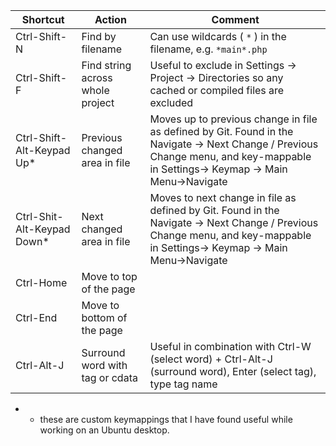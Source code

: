 Shortcut            | Action                             | Comment
--------------------|------------------------------------|--------
Ctrl-Shift-N        | Find by filename                   | Can use wildcards ( `*` ) in the filename, e.g. `*main*.php`
Ctrl-Shift-F        | Find string across whole project   | Useful to exclude in Settings -> Project -> Directories so any cached or compiled files are excluded
Ctrl-Shift-Alt-Keypad Up* | Previous changed area in file | Moves up to previous change in file as defined by Git.  Found in the Navigate -> Next Change / Previous Change menu, and key-mappable in Settings-> Keymap -> Main Menu->Navigate
Ctrl-Shit-Alt-Keypad Down* | Next changed area in file    | Moves to next change in file as defined by Git.  Found in the Navigate -> Next Change / Previous Change menu, and key-mappable in Settings-> Keymap -> Main Menu->Navigate
Ctrl-Home            | Move to top of the page           |
Ctrl-End             | Move to bottom of the page        |
Ctrl-Alt-J           | Surround word with tag or cdata   | Useful in combination with Ctrl-W (select word) + Ctrl-Alt-J (surround word), Enter (select tag), type tag name
 
 * - these are custom keymappings that I have found useful while working on an Ubuntu desktop.
 
